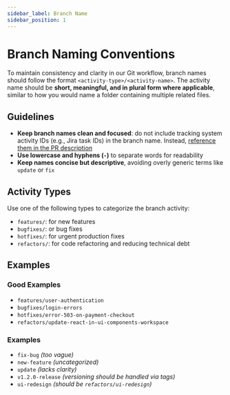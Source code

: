 ```yaml
---
sidebar_label: Branch Name
sidebar_position: 1
---
```


# Branch Naming Conventions

To maintain consistency and clarity in our Git workflow, branch names should follow the format `<activity-type>/<activity-name>`. The activity name should be **short, meaningful, and in plural form where applicable**, similar to how you would name a folder containing multiple related files.

## Guidelines

- **Keep branch names clean and focused**: do not include tracking system activity IDs (e.g., Jira task IDs) in the branch name. Instead, [reference them in the PR description](../pull-request/format.md#description)
- **Use lowercase and hyphens (`-`)** to separate words for readability
- **Keep names concise but descriptive**, avoiding overly generic terms like `update` or `fix`

## Activity Types

Use one of the following types to categorize the branch activity:

- `features/`:  for new features
- `bugfixes/`:  or bug fixes
- `hotfixes/`: for urgent production fixes
- `refactors/`: for code refactoring and reducing technical debt

## Examples

### Good Examples

- `features/user-authentication`
- `bugfixes/login-errors`
- `hotfixes/error-503-on-payment-checkout`
- `refactors/update-react-in-ui-components-workspace`

### Examples

- `fix-bug` _(too vague)_
- `new-feature` _(uncategorized)_
- `update` _(lacks clarity)_
- `v1.2.0-release` _(versioning should be handled via tags)_
- `ui-redesign` _(should be `refactors/ui-redesign`)_
